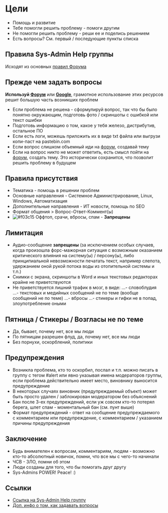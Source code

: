 # Цели
* Помощь и развитие
* Тебе помогли решить проблему - помоги другим
* Не помогли решить проблему - реши ее и поделись решением
* Есть вопросы? См. первый / последующие пункты списка

## Правила Sys-Admin Help группы
Исходят из основных [правил Форума](https://github.com/m0zgen/forum-chat-rules/blob/master/Forum-rules.md)

## Прежде чем задать вопросы
**Используй [Форум](https://forum.sys-adm.in)** или **[Google](https://google.com)**, грамотное использование этих ресурсов решит большую часть возникших проблем
* Если проблема не решена - сформулируй вопрос, так что бы было понятно окружающим, подготовь фото / скриншоты с ошибкой или текст ошибки
* Подготовь информацию о том, какое у тебя железо, дистрибутив, остальное ПО
* Если есть логи, можешь приложить их в виде txt файла или выгрузи копи-паст на pastebin.com
* Если вопрос слишком объемный иди на [форум](https://forum.sys-adm.in), создавай тему
* Если на вопрос никто не может ответить, есть смысл пойти на [форум](https://forum.sys-adm.in), создать тему. Это исторически сохранится, что позволит решить проблему в будущем

## Правила присутствия
* Тематика - помощь в решении проблем
* Основные направления - Системное Администрирование, Linux, Windows, Автоматизация
* Дополнительные направления - ИТ новости, помощь по SEO
* Формат общения > Вопрос-Ответ-Коммент(ы)
* ![#f03c15](https://placehold.it/15/f03c15/000000?text=+) Оффтоп, срачи, вбросы, спам - **Запрещены**

## Лимитация
* Аудио-сообщение **запрещены** (за исключением особых случаев, когда произошла форс-мажорная ситуация с возможным оказанием критического влияния на систему(ы) / персону(ы), либо принципиальной невозможности печатать текст, например слепота, удержанием оной рукой потока воды из отопительной системы и т.п.)
* Снимки с экрана, скриншоты в Word и иных текстовых редакторах крайне не приветствуются
* Не приветствуется лишний трафик в мозг, в виде:
...- словоблудия
...- текстовых и медийных сообщений не по теме (вообще сообщений не по теме)
...- вбросы
...- стикеры и гифки не в попад, злоупотребление оными

## Пятница / Стикеры / Возгласы не по теме
* Да, бывает, почему нет, все мы люди
* По пятницам разрешен флуд, да, почему нет, все мы люди
* Без порнухи, оскорблений, политики

## Предупреждения
* Возникла проблема, кто то оскорбил, послал и т.п. можно писать в группу с тегом #alert или явно указывая имена модераторов группы, если проблема действительно имеет место, виновнику выносится предупреждение
* В некоторых случаях виновник (предупреждаемый объект) может быть просто удален / заблокирован модератором без объяснений
* Бан после 3-ех предупреждений, если уж совсем кто-то потерял берега, шлет спам - моментальный бан (см. пунт выше)
* Формат предупреждений - ответ на сообщение предупреждаемого с комментарием или предупреждение, с комментарием / указанием причины предупреждения
## Заключение
* Будь внимателен к вопросам, комментариям, людям - возможно кто-то абсолютный новичок, помни, что все мы с чего-то начинали
* ЧСВ - ЗЛО, помни об этом
* Люди созданы для того, что бы помогать друг другу
* Sys-Admins POWER! Peace! :)
## Ссылки
* [Ссылка на Sys-Admin Help группу](https://telegram.me/sysadm_in)
* [Доп. инфо о том, как задавать вопросы](http://maddog.sitengine.ru/smart-question-ru.html)